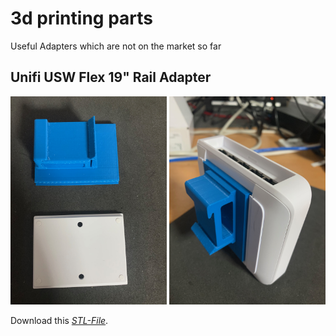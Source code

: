 # 3d printing parts
 Useful Adapters which are not on the market so far
 
 ## Unifi USW Flex 19" Rail Adapter
 
 [<img src="images/IMG_7560.jpeg" width="250"/>](image.png)
 [<img src="images/IMG_7561.jpeg" width="250"/>](image.png)
 
 Download this *[STL-File](stl/HutschienenadatpterV3.stl)*.


